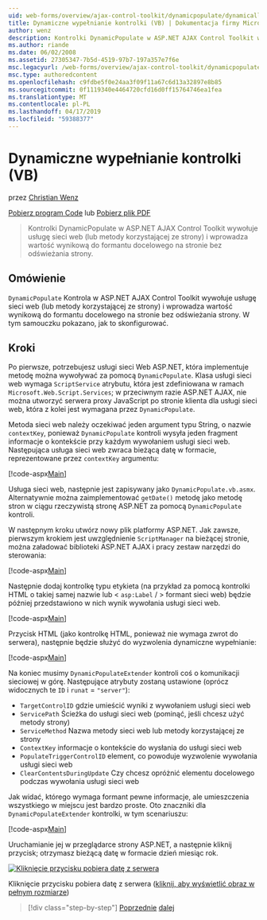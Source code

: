 ```yaml
---
uid: web-forms/overview/ajax-control-toolkit/dynamicpopulate/dynamically-populating-a-control-vb
title: Dynamiczne wypełnianie kontrolki (VB) | Dokumentacja firmy Microsoft
author: wenz
description: Kontrolki DynamicPopulate w ASP.NET AJAX Control Toolkit wywołuje usługę sieci web (lub metody korzystającej ze strony) i wypełnia wynikowej wartości do formantu docelowego t...
ms.author: riande
ms.date: 06/02/2008
ms.assetid: 27305347-7b5d-4519-97b7-197a357e7f6e
msc.legacyurl: /web-forms/overview/ajax-control-toolkit/dynamicpopulate/dynamically-populating-a-control-vb
msc.type: authoredcontent
ms.openlocfilehash: c9fdbe5f0e24aa3f09f11a67c6d13a32897e8b85
ms.sourcegitcommit: 0f1119340e4464720cfd16d0ff15764746ea1fea
ms.translationtype: MT
ms.contentlocale: pl-PL
ms.lasthandoff: 04/17/2019
ms.locfileid: "59388377"
---
```

# <a name="dynamically-populating-a-control-vb"></a>Dynamiczne wypełnianie kontrolki (VB)

przez [Christian Wenz](https://github.com/wenz)

[Pobierz program Code](http://download.microsoft.com/download/d/8/f/d8f2f6f9-1b7c-46ad-9252-e1fc81bdea3e/dynamicpopulate0.vb.zip) lub [Pobierz plik PDF](http://download.microsoft.com/download/b/6/a/b6ae89ee-df69-4c87-9bfb-ad1eb2b23373/dynamicpopulate0VB.pdf)

> Kontrolki DynamicPopulate w ASP.NET AJAX Control Toolkit wywołuje usługę sieci web (lub metody korzystającej ze strony) i wprowadza wartość wynikową do formantu docelowego na stronie bez odświeżania strony.


## <a name="overview"></a>Omówienie

`DynamicPopulate` Kontrola w ASP.NET AJAX Control Toolkit wywołuje usługę sieci web (lub metody korzystającej ze strony) i wprowadza wartość wynikową do formantu docelowego na stronie bez odświeżania strony. W tym samouczku pokazano, jak to skonfigurować.

## <a name="steps"></a>Kroki

Po pierwsze, potrzebujesz usługi sieci Web ASP.NET, która implementuje metodę można wywoływać za pomocą `DynamicPopulate`. Klasa usługi sieci web wymaga `ScriptService` atrybutu, która jest zdefiniowana w ramach `Microsoft.Web.Script.Services`; w przeciwnym razie ASP.NET AJAX, nie można utworzyć serwera proxy JavaScript po stronie klienta dla usługi sieci web, która z kolei jest wymagana przez `DynamicPopulate`.

Metoda sieci web należy oczekiwać jeden argument typu String, o nazwie `contextKey`, ponieważ `DynamicPopulate` kontroli wysyła jeden fragment informacje o kontekście przy każdym wywołaniem usługi sieci web. Następująca usługa sieci web zwraca bieżącą datę w formacie, reprezentowane przez `contextKey` argumentu:

[!code-aspx[Main](dynamically-populating-a-control-vb/samples/sample1.aspx)]

Usługa sieci web, następnie jest zapisywany jako `DynamicPopulate.vb.asmx`. Alternatywnie można zaimplementować `getDate()` metodę jako metodę stron w ciągu rzeczywistą stronę ASP.NET za pomocą `DynamicPopulate` kontroli.

W następnym kroku utwórz nowy plik platformy ASP.NET. Jak zawsze, pierwszym krokiem jest uwzględnienie `ScriptManager` na bieżącej stronie, można załadować biblioteki ASP.NET AJAX i pracy zestaw narzędzi do sterowania:

[!code-aspx[Main](dynamically-populating-a-control-vb/samples/sample2.aspx)]

Następnie dodaj kontrolkę typu etykieta (na przykład za pomocą kontrolki HTML o takiej samej nazwie lub &lt; `asp:Label`  / &gt; formant sieci web) będzie później przedstawiono w nich wynik wywołania usługi sieci web.

[!code-aspx[Main](dynamically-populating-a-control-vb/samples/sample3.aspx)]

Przycisk HTML (jako kontrolkę HTML, ponieważ nie wymaga zwrot do serwera), następnie będzie służyć do wyzwolenia dynamiczne wypełnianie:

[!code-aspx[Main](dynamically-populating-a-control-vb/samples/sample4.aspx)]

Na koniec musimy `DynamicPopulateExtender` kontroli coś o komunikacji sieciowej w górę. Następujące atrybuty zostaną ustawione (oprócz widocznych te `ID` i `runat` = `"server"`):

- `TargetControlID` gdzie umieścić wyniki z wywołaniem usługi sieci web
- `ServicePath` Ścieżka do usługi sieci web (pominąć, jeśli chcesz użyć metody strony)
- `ServiceMethod` Nazwa metody sieci web lub metody korzystającej ze strony
- `ContextKey` informacje o kontekście do wysłania do usługi sieci web
- `PopulateTriggerControlID` element, co powoduje wyzwolenie wywołania usługi sieci web
- `ClearContentsDuringUpdate` Czy chcesz opróżnić elementu docelowego podczas wywołania usługi sieci web

Jak widać, którego wymaga formant pewne informacje, ale umieszczenia wszystkiego w miejscu jest bardzo proste. Oto znaczniki dla `DynamicPopulateExtender` kontrolki, w tym scenariuszu:

[!code-aspx[Main](dynamically-populating-a-control-vb/samples/sample5.aspx)]

Uruchamianie jej w przeglądarce strony ASP.NET, a następnie kliknij przycisk; otrzymasz bieżącą datę w formacie dzień miesiąc rok.


[![Kliknięcie przycisku pobiera datę z serwera](dynamically-populating-a-control-vb/_static/image2.png)](dynamically-populating-a-control-vb/_static/image1.png)

Kliknięcie przycisku pobiera datę z serwera ([kliknij, aby wyświetlić obraz w pełnym rozmiarze](dynamically-populating-a-control-vb/_static/image3.png))

> [!div class="step-by-step"]
> [Poprzednie](using-dynamicpopulate-with-a-user-control-and-javascript-cs.md)
> [dalej](dynamically-populating-a-control-using-javascript-code-vb.md)
